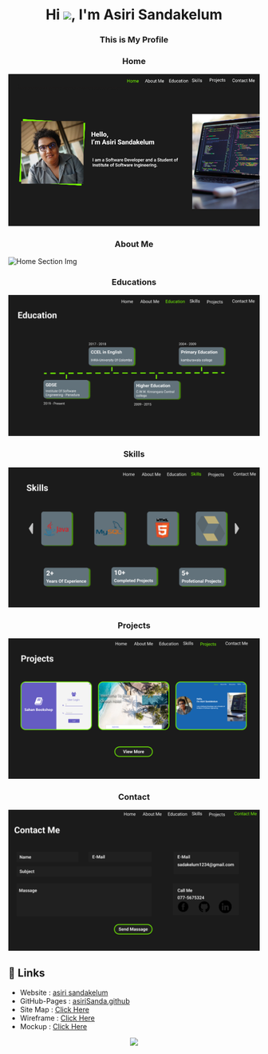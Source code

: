 
<h1 align="center">Hi <img src="https://raw.githubusercontent.com/MartinHeinz/MartinHeinz/master/wave.gif" width="30px">, I'm Asiri Sandakelum</h1>
<h3 align="center">This is My Profile</h3>

<h3 align="center">Home </h3>

![Home Section Img](assets/images/preview/home.PNG)

<h3 align="center">About Me</h3>

![Home Section Img](MyProfile/assets/images/preview/aboutme.PNG)

<h3 align="center">Educations</h3>

![Home Section Img](assets/images/preview/edu.PNG)

<h3 align="center">Skills</h3>

![Home Section Img](assets/images/preview/skill.PNG)

<h3 align="center">Projects</h3>

![Home Section Img](assets/images/preview/projects.PNG)

<h3 align="center">Contact</h3>

![Home Section Img](assets/images/preview/contact.PNG)


## :link: **Links**
- Website : [asiri sandakelum](https://myprofileasiri.000webhostapp.com/)
- GitHub-Pages : [asiriSanda.github](https://github.com/AsiriSanda)
- Site Map : [Click Here](https://www.gloomaps.com/izdjoWKVt2 )
- Wireframe : [Click Here](https://wireframe.cc/VX6jQN)
- Mockup : [Click Here](https://www.figma.com/file/9GeLLRAwmFVEWmOkeyV0HB/Asiri-Sandakelum?node-id=0%3A1)










<p align="center">
  <img src="https://capsule-render.vercel.app/api?type=waving&color=gradient&height=80&section=footer"/>
</p>
